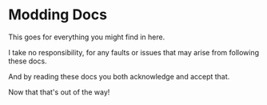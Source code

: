 # Modding Docs

This goes for everything you might find in here.

I take no responsibility, for any faults or issues that may arise from following these docs. 

And by reading these docs you both acknowledge and accept that.

Now that that's out of the way!
